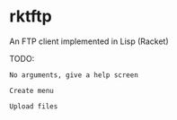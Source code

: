 rktftp
======

An FTP client implemented in Lisp (Racket)

TODO:

	No arguments, give a help screen

	Create menu

	Upload files
